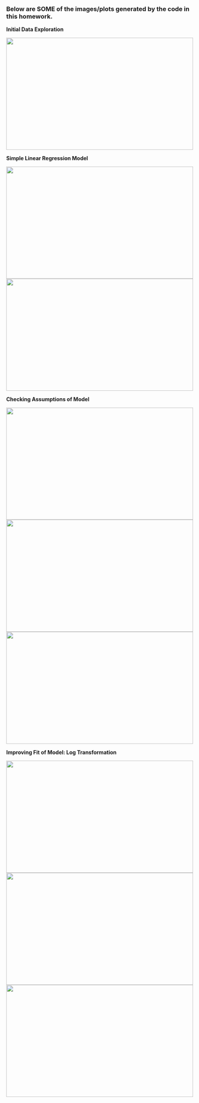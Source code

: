### Below are SOME of the images/plots generated by the code in this homework.

**Initial Data Exploration**

<img src="https://user-images.githubusercontent.com/79668025/153773701-bb09d77c-d4df-49d2-877a-ab901f5ae87f.png" width="500" height="300">

**Simple Linear Regression Model**

<img src="https://user-images.githubusercontent.com/79668025/153773781-352edeef-55c2-45ff-bcf4-3f1c50946bda.png" width="500" height="300">
<img src="https://user-images.githubusercontent.com/79668025/153773784-b0cc0721-c273-49c0-9e95-abae21a6c6c6.png" width="500" height="300">

**Checking Assumptions of Model**

<img src="https://user-images.githubusercontent.com/79668025/153773864-64833d64-e76c-4380-869a-2eb0e72590bf.png" width="500" height="300">
<img src="https://user-images.githubusercontent.com/79668025/153773865-a9c41d8d-7b0b-42d9-9bdd-d5b40a44b0f8.png" width="500" height="300">
<img src="https://user-images.githubusercontent.com/79668025/153773868-9422a546-8f88-4ab1-b982-50a27477e09d.png" width="500" height="300">

**Improving Fit of Model: Log Transformation**

<img src="https://user-images.githubusercontent.com/79668025/153773968-b191e535-85d3-4ffb-9f21-c5e393259323.png" width="500" height="300">
<img src="https://user-images.githubusercontent.com/79668025/153773969-d3e7d8a5-9a50-4d7f-b8e3-588a291dd4e8.png" width="500" height="300">
<img src="https://user-images.githubusercontent.com/79668025/153773974-a8424364-bdfa-4463-993c-fa86ff78e1f5.png" width="500" height="300">

